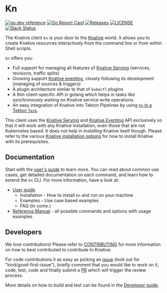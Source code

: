 # Kn

[![go.dev reference](https://img.shields.io/badge/go.dev-reference-007d9c?logo=go&logoColor=white)](https://pkg.go.dev/knative.dev/client)
[![Go Report Card](https://goreportcard.com/badge/knative/client)](https://goreportcard.com/report/knative/client)
[![Releases](https://img.shields.io/github/release-pre/knative/client.svg)](https://github.com/knative/client/releases)
[![LICENSE](https://img.shields.io/github/license/knative/client.svg)](https://github.com/knative/client/blob/master/LICENSE)
[![Slack Status](https://img.shields.io/badge/slack-join_chat-white.svg?logo=slack&style=social)](https://knative.slack.com)

The Knative client `kn` is your door to the [Knative](https://knative.dev)
world. It allows you to create Knative resources interactively from the command
line or from within Shell scripts.

`kn` offers you:

- Full support for managing all features of
  [Knative Serving](https://github.com/knative/serving) (services, revisions,
  traffic splits)
- Growing support [Knative eventing](https://github.com/knative/eventing),
  closely following its development (managing of sources & triggers)
- A plugin architecture similar to that of `kubectl` plugins
- A thin client-specific API in golang which helps in tasks like synchronously
  waiting on Knative service write operations.
- An easy integration of Knative into Tekton Pipelines by using
  [`kn` in a Tekton `Task`](https://github.com/tektoncd/catalog/tree/master/task/kn).


This client uses the
[Knative Serving](https://github.com/knative/docs/blob/master/docs/serving/spec/knative-api-specification-1.0.md)
and
[Knative Eventing](https://github.com/knative/eventing/tree/master/docs/spec)
API exclusively so that it will work with any Knative installation, even those
that are not Kubernetes based. It does not help in _installing_ Knative itself
though. Please refer to the various
[Knative installation options](https://knative.dev/docs/install/) for how to
install Knative with its prerequisites.

## Documentation

Start with the [user's guide](docs/README.md) to learn more. You can read about
common use cases, get detailed documentation on each command, and learn how to
extend the `kn` CLI. For more information, have a look at:

- [User guide](docs/README.md)
  - Installation - How to install `kn` and run on your machine
  - Examples - Use case based examples
  - FAQ (_to come._)
- [Reference Manual](docs/cmd/kn.md) - all possible commands and options with
  usage examples

## Developers

We love contributions! Please refer to
[CONTRIBUTING](https://knative.dev/contributing/) for more information on how to
best contributed to contribute to Knative.

For code contributions it as easy as picking an
[issue](https://github.com/knative/client/issues) (look out for
"kind/good-first-issue"), briefly comment that you would like to work on it,
code, test, code and finally submit a
[PR](https://github.com/knative/client/pulls) which will trigger the review
process.

More details on how to build and test can be found in the
[Developer guide](docs/DEVELOPMENT.md).
